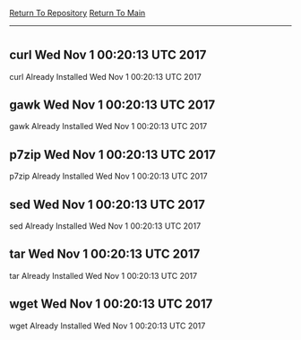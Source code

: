 [Return To Repository](https://github.com/deathbybandaid/piholeparser/)
[Return To Main](https://github.com/deathbybandaid/piholeparser/blob/master/RecentRunLogs/Mainlog.md)
____________________________________
# 
## curl Wed Nov 1 00:20:13 UTC 2017
curl Already Installed Wed Nov 1 00:20:13 UTC 2017
## gawk Wed Nov 1 00:20:13 UTC 2017
gawk Already Installed Wed Nov 1 00:20:13 UTC 2017
## p7zip Wed Nov 1 00:20:13 UTC 2017
p7zip Already Installed Wed Nov 1 00:20:13 UTC 2017
## sed Wed Nov 1 00:20:13 UTC 2017
sed Already Installed Wed Nov 1 00:20:13 UTC 2017
## tar Wed Nov 1 00:20:13 UTC 2017
tar Already Installed Wed Nov 1 00:20:13 UTC 2017
## wget Wed Nov 1 00:20:13 UTC 2017
wget Already Installed Wed Nov 1 00:20:13 UTC 2017
